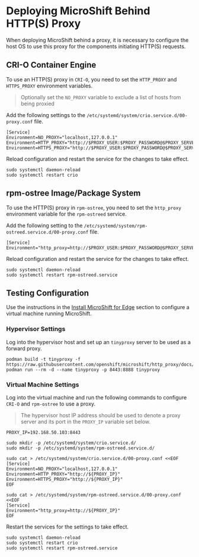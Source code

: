 # Deploying MicroShift Behind HTTP(S) Proxy
When deploying MicroShift behind a proxy, it is necessary to configure the host OS to use this proxy for the components initiating HTTP(S) requests.

## CRI-O Container Engine
To use an HTTP(S) proxy in `CRI-O`, you need to set the `HTTP_PROXY` and `HTTPS_PROXY` environment variables.
> Optionally set the `NO_PROXY` variable to exclude a list of hosts from being proxied

Add the following settings to the `/etc/systemd/system/crio.service.d/00-proxy.conf` file.
```
[Service]
Environment=NO_PROXY="localhost,127.0.0.1"
Environment=HTTP_PROXY="http://$PROXY_USER:$PROXY_PASSWORD@$PROXY_SERVER:$PROXY_PORT/"
Environment=HTTPS_PROXY="http://$PROXY_USER:$PROXY_PASSWORD@$PROXY_SERVER:$PROXY_PORT/"
```

Reload configuration and restart the service for the changes to take effect.
```
sudo systemctl daemon-reload
sudo systemctl restart crio
```

## rpm-ostree Image/Package System
To use the HTTP(S) proxy in `rpm-ostree`, you need to set the `http_proxy` environment variable for the `rpm-ostreed` service.

Add the following setting to the `/etc/systemd/system/rpm-ostreed.service.d/00-proxy.conf` file.
```
[Service]
Environment="http_proxy=http://$PROXY_USER:$PROXY_PASSWORD@$PROXY_SERVER:$PROXY_PORT/"
```

Reload configuration and restart the service for the changes to take effect.
```
sudo systemctl daemon-reload
sudo systemctl restart rpm-ostreed.service
```

## Testing Configuration
Use the instructions in the [Install MicroShift for Edge](./devenv_rhel8.md#install-microshift-for-edge) section to configure a virtual machine running MicroShift.

### Hypervisor Settings
Log into the hypervisor host and set up an `tinyproxy` server to be used as a forward proxy.
```
podman build -t tinyproxy -f https://raw.githubusercontent.com/openshift/microshift/http_proxy/docs/podman/Containerfile.tinyproxy
podman run --rm -d --name tinyproxy -p 8443:8888 tinyproxy 
```

### Virtual Machine Settings
Log into the virtual machine and run the following commands to configure `CRI-O` and `rpm-ostree` to use a proxy.
> The hypervisor host IP address should be used to denote a proxy server and its port in the `PROXY_IP` variable set below.

```
PROXY_IP=192.168.50.103:8443

sudo mkdir -p /etc/systemd/system/crio.service.d/
sudo mkdir -p /etc/systemd/system/rpm-ostreed.service.d/

sudo cat > /etc/systemd/system/crio.service.d/00-proxy.conf <<EOF
[Service]
Environment=NO_PROXY="localhost,127.0.0.1"
Environment=HTTP_PROXY="http://${PROXY_IP}"
Environment=HTTPS_PROXY="http://${PROXY_IP}"
EOF

sudo cat > /etc/systemd/system/rpm-ostreed.service.d/00-proxy.conf <<EOF
[Service]
Environment="http_proxy=http://${PROXY_IP}"
EOF
```

Restart the services for the settings to take effect.
```
sudo systemctl daemon-reload
sudo systemctl restart crio
sudo systemctl restart rpm-ostreed.service
```
